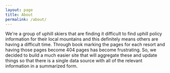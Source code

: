 ```yaml
---
layout: page
title: About
permalink: /about/
---
```


We're a group of uphill skiers that are finding it difficult to find uphill policy information for their local mountains and this definitely means others are having a difficult time. Through book marking the pages for each resort and having those pages become 404 pages has become frustrating. So, we decided to build a much easier site that will aggregate these and update things so that there is a single data source with all of the relevant information in a summarized form.

